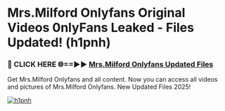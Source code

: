 # Mrs.Milford Onlyfans Original Videos 0nlyFans Leaked - Files Updated! (h1pnh)

<h3>🔴 CLICK HERE 🌐==►► <a href="https://tinyurl.com/ehrbuxhb" rel="nofollow">Mrs.Milford Onlyfans Updated Files</a></h3>

Get Mrs.Milford Onlyfans and all content. Now you can access all videos and pictures of Mrs.Milford Onlyfans. New Updated Files 2025!

[![h1pnh](https://i.imgur.com/lVYEuWS.gif)](https://tinyurl.com/ehrbuxhb)

